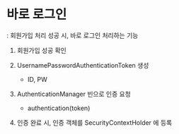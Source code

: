 # 바로 로그인
: 회원가입 처리 성공 시, 바로 로그인 처리하는 기능

1. 회원가입 성공 확인

2. UsernamePasswordAuthenticationToken 생성
    - ID, PW

3. AuthenticationManager 빈으로 인증 요청
    - authentication(token)

4. 인증 완료 시, 인증 객체를 SecurityContextHolder 에 등록